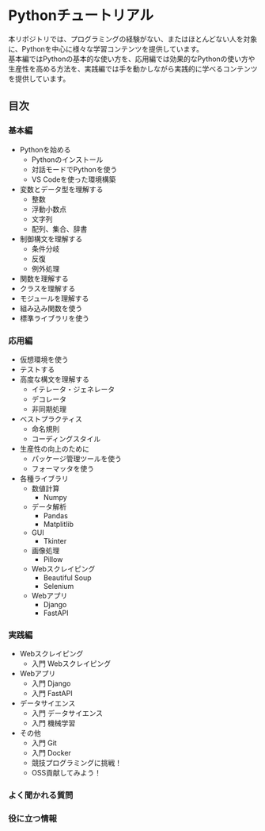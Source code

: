 # Pythonチュートリアル

本リポジトリでは、プログラミングの経験がない、またはほとんどない人を対象に、Pythonを中心に様々な学習コンテンツを提供しています。  
基本編ではPythonの基本的な使い方を、応用編では効果的なPythonの使い方や生産性を高める方法を、実践編では手を動かしながら実践的に学べるコンテンツを提供しています。  

## 目次

### 基本編

-   Pythonを始める
    -   Pythonのインストール
    -   対話モードでPythonを使う
    -   VS Codeを使った環境構築
-   変数とデータ型を理解する
    -   整数
    -   浮動小数点
    -   文字列
    -   配列、集合、辞書
-   制御構文を理解する
    -   条件分岐
    -   反復
    -   例外処理
-   関数を理解する
-   クラスを理解する
-   モジュールを理解する
-   組み込み関数を使う
-   標準ライブラリを使う

### 応用編

-   仮想環境を使う
-   テストする
-   高度な構文を理解する
    -   イテレータ・ジェネレータ
    -   デコレータ
    -   非同期処理
-   ベストプラクティス
    -   命名規則
    -   コーディングスタイル
-   生産性の向上のために
    -   パッケージ管理ツールを使う
    -   フォーマッタを使う
-   各種ライブラリ
    -   数値計算
        -   Numpy
    -   データ解析
        -   Pandas
        -   Matplitlib
    -   GUI
        -   Tkinter
    -   画像処理
        -   Pillow
    -   Webスクレイピング
        -   Beautiful Soup
        -   Selenium
    -   Webアプリ
        -   Django
        -   FastAPI

### 実践編

-   Webスクレイピング
    -   入門 Webスクレイピング
-   Webアプリ
    -   入門 Django
    -   入門 FastAPI
-   データサイエンス
    -   入門 データサイエンス
    -   入門 機械学習
-   その他
    -   入門 Git
    -   入門 Docker
    -   競技プログラミングに挑戦！
    -   OSS貢献してみよう！

### よく聞かれる質問

### 役に立つ情報
